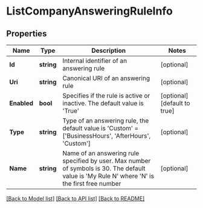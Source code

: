 # ListCompanyAnsweringRuleInfo

## Properties
Name | Type | Description | Notes
------------ | ------------- | ------------- | -------------
**Id** | **string** | Internal identifier of an answering rule | [optional] 
**Uri** | **string** | Canonical URI of an answering rule | [optional] 
**Enabled** | **bool** | Specifies if the rule is active or inactive. The default value is &#39;True&#39; | [optional] [default to true]
**Type** | **string** | Type of an answering rule, the default value is &#39;Custom&#39; &#x3D; [&#39;BusinessHours&#39;, &#39;AfterHours&#39;, &#39;Custom&#39;] | [optional] 
**Name** | **string** | Name of an answering rule specified by user. Max number of symbols is 30. The default value is &#39;My Rule N&#39; where &#39;N&#39; is the first free number | [optional] 

[[Back to Model list]](../README.md#documentation-for-models) [[Back to API list]](../README.md#documentation-for-api-endpoints) [[Back to README]](../README.md)


